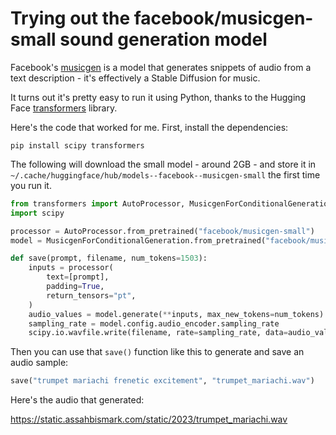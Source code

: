 # Trying out the facebook/musicgen-small sound generation model

Facebook's [musicgen](https://huggingface.co/facebook/musicgen-small) is a model that generates snippets of audio from a text description - it's effectively a Stable Diffusion for music.

It turns out it's pretty easy to run it using Python, thanks to the Hugging Face [transformers](https://pypi.org/project/transformers/) library.

Here's the code that worked for me. First, install the dependencies:
```
pip install scipy transformers
```
The following will download the small model - around 2GB - and store it in `~/.cache/huggingface/hub/models--facebook--musicgen-small` the first time you run it.

```python
from transformers import AutoProcessor, MusicgenForConditionalGeneration
import scipy

processor = AutoProcessor.from_pretrained("facebook/musicgen-small")
model = MusicgenForConditionalGeneration.from_pretrained("facebook/musicgen-small")

def save(prompt, filename, num_tokens=1503):
    inputs = processor(
        text=[prompt],
        padding=True,
        return_tensors="pt",
    )
    audio_values = model.generate(**inputs, max_new_tokens=num_tokens)
    sampling_rate = model.config.audio_encoder.sampling_rate
    scipy.io.wavfile.write(filename, rate=sampling_rate, data=audio_values[0, 0].numpy())
```
Then you can use that `save()` function like this to generate and save an audio sample:
```python
save("trumpet mariachi frenetic excitement", "trumpet_mariachi.wav")
```
Here's the audio that generated:

https://static.assahbismark.com/static/2023/trumpet_mariachi.wav
